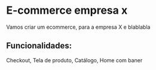 # E-commerce empresa x

Vamos criar um ecommerce, para a empresa X e blablabla

## Funcionalidades:

Checkout, Tela de produto, Catálogo, Home com baner
